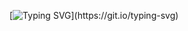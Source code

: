 [![Typing SVG](https://readme-typing-svg.demolab.com?font=Poppins&weight=500&size=22&duration=6000&pause=1000&color=1E90FF&repeat=false&width=440&lines=%C2%A1Bienvenido+a+mi+perfil+de+GitHub!)](https://git.io/typing-svg)
